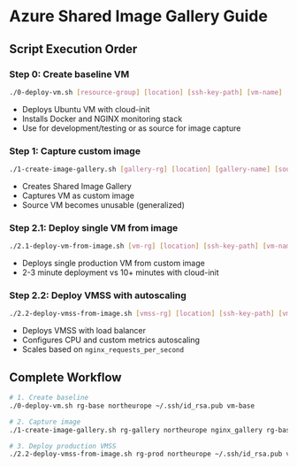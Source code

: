 # Azure Shared Image Gallery Guide

## Script Execution Order

### Step 0: Create baseline VM
```bash
./0-deploy-vm.sh [resource-group] [location] [ssh-key-path] [vm-name]
```
- Deploys Ubuntu VM with cloud-init
- Installs Docker and NGINX monitoring stack
- Use for development/testing or as source for image capture

### Step 1: Capture custom image
```bash
./1-create-image-gallery.sh [gallery-rg] [location] [gallery-name] [source-vm-rg] [source-vm-name]
```
- Creates Shared Image Gallery
- Captures VM as custom image
- Source VM becomes unusable (generalized)

### Step 2.1: Deploy single VM from image
```bash
./2.1-deploy-vm-from-image.sh [vm-rg] [location] [ssh-key-path] [vm-name] [image-gallery-rg] [gallery-name]
```
- Deploys single production VM from custom image
- 2-3 minute deployment vs 10+ minutes with cloud-init

### Step 2.2: Deploy VMSS with autoscaling
```bash
./2.2-deploy-vmss-from-image.sh [vmss-rg] [location] [ssh-key-path] [vmss-name] [instance-count] [image-gallery-rg] [gallery-name]
```
- Deploys VMSS with load balancer
- Configures CPU and custom metrics autoscaling
- Scales based on `nginx_requests_per_second`

## Complete Workflow

```bash
# 1. Create baseline
./0-deploy-vm.sh rg-base northeurope ~/.ssh/id_rsa.pub vm-base

# 2. Capture image
./1-create-image-gallery.sh rg-gallery northeurope nginx_gallery rg-base vm-base

# 3. Deploy production VMSS
./2.2-deploy-vmss-from-image.sh rg-prod northeurope ~/.ssh/id_rsa.pub vmss-prod 2 rg-gallery nginx_gallery
```